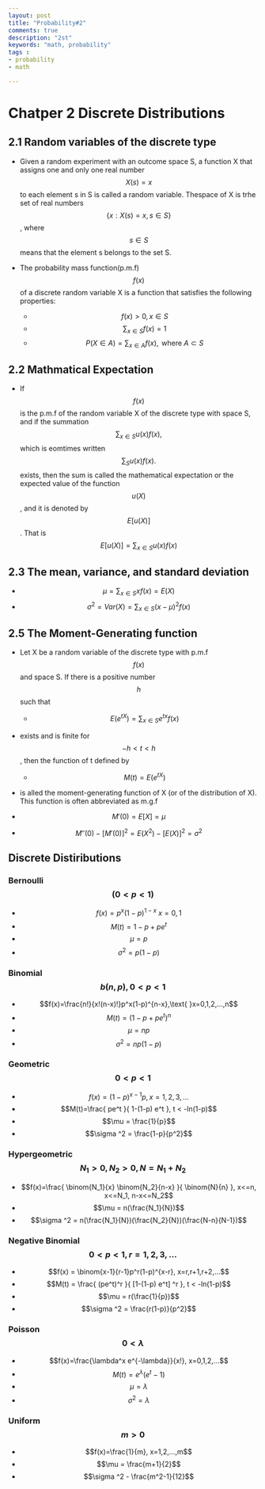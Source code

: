 ```yaml
---
layout: post
title: "Probability#2"
comments: true
description: "2st"
keywords: "math, probability"
tags :
- probability
- math

---
```


# Chatper 2 Discrete Distributions

## 2.1 Random variables of the discrete type

* Given a random experiment with an outcome space S, a function X that assigns one and only one real number $$X(s)=x$$ to each element s in S is called a random variable. Thespace of X is trhe set of real numbers $$\{x: X(s) = x, s \in S \}$$, where $$s \in S$$ means that the element s belongs to the set S.

* The probability mass function(p.m.f) $$f(x)$$ of a discrete random variable X is a function that satisfies the following properties:
    * $$f(x) > 0, x \in S$$
    * $$\sum_{x \in S} f(x) = 1$$
    * $$P(X \in A) = \sum_{x\in A} f(x), \text{ where } A \subset S$$

## 2.2 Mathmatical Expectation
* If $$f(x)$$ is the p.m.f of the random variable X of the discrete type with space S, and if the summation $$\sum_{x \in S} u(x)f(x),$$ which is eomtimes written $$\sum_S u(x)f(x).$$ exists, then the sum is called the mathematical expectation or the expected value of the function $$u(X)$$, and it is denoted by $$E[u(X)]$$. That is
    $$E[u(X)] = \sum_{x \in S} u(x)f(x)$$

## 2.3 The mean, variance, and standard deviation
* $$\mu = \sum_{x \in S} xf(x) = E(X)$$
* $$\sigma ^2 = Var(X) = \sum_{x \in S} (x-\mu)^2f(x)$$

## 2.5 The Moment-Generating function
* Let X be a random variable of the discrete type with p.m.f $$f(x)$$ and space S. If there is a positive number $$h$$ such that
    * $$E(e^{tX})=\sum_{x \in S} e^{tx}f(x)$$
* exists and is finite for $$-h < t < h$$, then the function of t defined by
    * $$M(t) = E(e^{tX})$$
* is alled the moment-generating function of X (or of the distribution of X). This function is often abbreviated as m.g.f

* $$M'(0) = E[X] = \mu$$
* $$M''(0) - [M'(0)]^2= E(X^2) - [E(X)]^2 = \sigma ^2$$

## Discrete Distiributions

### Bernoulli $$(0 < p < 1)$$
* $$f(x) = p^x(1-p)^{1-x}\text{   }x=0,1$$
* $$M(t) = 1-p + pe^t$$
* $$\mu = p$$
* $$\sigma ^2 = p(1-p)$$

### Binomial $$b(n,p),0<p<1$$
* $$f(x)=\frac{n!}{x!(n-x)!}p^x(1-p)^{n-x},\text{   }x=0,1,2,...,n$$
* $$M(t) = (1-p+pe^t)^n$$
* $$\mu = np$$
* $$\sigma ^2 = np(1-p)$$

### Geometric $$0<p<1$$
* $$f(x) = (1-p)^{x-1}p, x=1,2,3,...$$
* $$M(t)=\frac{ pe^t }{ 1-(1-p) e^t }, t < -ln(1-p)$$
* $$\mu = \frac{1}{p}$$
* $$\sigma ^2 = \frac{1-p}{p^2}$$

### Hypergeometric $$N_1>0, N_2>0, N=N_1+N_2$$
* $$f(x)=\frac{ \binom{N_1}{x} \binom{N_2}{n-x} }{ \binom{N}{n} }, x<=n, x<=N_1, n-x<=N_2$$
* $$\mu = n(\frac{N_1}{N})$$
* $$\sigma ^2 = n(\frac{N_1}{N})(\frac{N_2}{N})(\frac{N-n}{N-1})$$

### Negative Binomial $$0<p<1, r=1,2,3,...$$
* $$f(x) = \binom{x-1}{r-1}p^r(1-p)^{x-r}, x=r,r+1,r+2,...$$
* $$M(t) = \frac{ (pe^t)^r }{ [1-(1-p) e^t] ^r }, t < -ln(1-p)$$
* $$\mu = r(\frac{1}{p})$$
* $$\sigma ^2 = \frac{r(1-p)}{p^2}$$

### Poisson $$0<\lambda$$
* $$f(x)=\frac{\lambda^x e^{-\lambda}}{x!}, x=0,1,2,...$$
* $$M(t)=e^\lambda(e^t-1)$$
* $$\mu=\lambda$$
* $$\sigma^2 = \lambda$$

### Uniform $$m>0$$
* $$f(x)=\frac{1}{m}, x=1,2,...,m$$
* $$\mu = \frac{m+1}{2}$$
* $$\sigma ^2 - \frac{m^2-1}{12}$$
